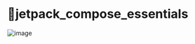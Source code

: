 # 📙jetpack_compose_essentials
![image](https://user-images.githubusercontent.com/77681440/224469596-6ccc1667-d495-4dff-9676-86bf48b4739d.png)

